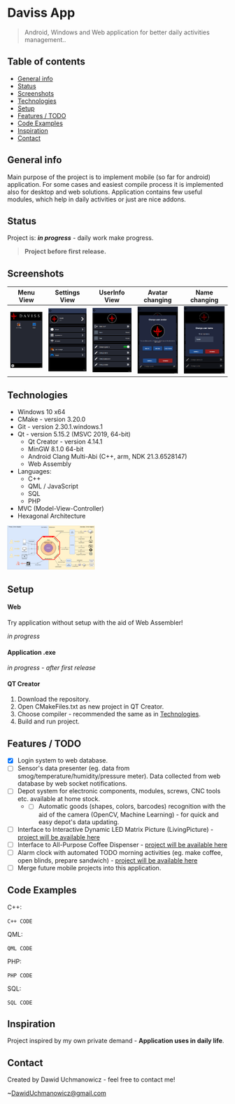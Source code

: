 # Daviss App
> Android, Windows and Web application for better daily activities management..

## Table of contents
* [General info](#general-info)
* [Status](#status)
* [Screenshots](#screenshots)
* [Technologies](#technologies)
* [Setup](#setup)
* [Features / TODO](#features--todo)
* [Code Examples](#code-examples)
* [Inspiration](#inspiration)
* [Contact](#contact)

## General info
Main purpose of the project is to implement mobile (so far for android) application. For some cases and easiest compile process it is implemented also for desktop and web solutions.
Application contains few useful modules, which help in daily activities or just are nice addons.

## Status
Project is: **_in progress_** - daily work make progress.

>**Project before first release.**

## Screenshots
Menu View | Settings View | UserInfo View | Avatar changing | Name changing
--------- | ------------- | ------------- | ---------- | ----------
<img src="./docs/images/ss_menuView.JPG" width="200"> | <img src="./docs/images/ss_settingsView.JPG" width="200"> | <img src="./docs/images/ss_settingsViewUser.JPG" width="200"> | <img src="./docs/images/ss_settingsViewUserAvatar.JPG" width="200"> | <img src="./docs/images/ss_settingsViewUserName.JPG" width="200">


## Technologies
* Windows 10 x64
* CMake - version 3.20.0
* Git - version 2.30.1.windows.1
* Qt - version 5.15.2 (MSVC 2019, 64-bit)
  - Qt Creator - version 4.14.1
  - MinGW 8.1.0 64-bit
  - Android Clang Multi-Abi (C++, arm, NDK 21.3.6528147)
  - Web Assembly
* Languages:
  - C++
  - QML / JavaScript
  - SQL
  - PHP
* MVC (Model-View-Controller)
* Hexagonal Architecture
<img src="./docs/architecture/Architecture.png" width="200" height="100">


## Setup

#### **Web**
Try application without setup with the aid of Web Assembler!

_in progress_

#### **Application .exe**

_in progress - after first release_

#### **QT Creator**
1. Download the repository.
2. Open CMakeFiles.txt as new project in QT Creator.
3. Choose compiler - recommended the same as in [Technologies](#technologies).
4. Build and run project.

## Features / TODO
* [x] Login system to web database.
* [ ] Sensor's data presenter (eg. data from smog/temperature/humidity/pressure meter). Data collected from web database by web socket notifications.
* [ ] Depot system for electronic components, modules, screws, CNC tools etc. available at home stock.  
  - *[ ] Automatic goods (shapes, colors, barcodes) recognition with the aid of the camera (OpenCV, Machine Learning) - for quick and easy depot's data updating.
* [ ] Interface to Interactive Dynamic LED Matrix Picture (LivingPicture) - [project will be available here]()
* [ ] Interface to All-Purpose Coffee Dispenser - [project will be available here]()
* [ ] Alarm clock with automated TODO morning activities (eg. make coffee, open blinds, prepare sandwich) - [project will be available here]()
* [ ] Merge future mobile projects into this application.

## Code Examples
C++:

`C++ CODE`

QML:

`QML CODE`

PHP:

`PHP CODE`

SQL:

`SQL CODE`


## Inspiration
Project inspired by my own private demand - **Application uses in daily life**. 

## Contact
Created by Dawid Uchmanowicz - feel free to contact me!

~<DawidUchmanowicz@gmail.com>
